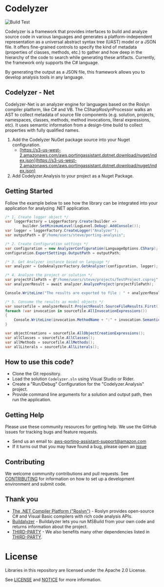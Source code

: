 # Codelyzer
![Build Test](https://github.com/aws/codelyzer/workflows/Build%20Test/badge.svg)

Codelyzer is a framework that provides interfaces to build and analyze source code in various languages and generates a platform-independent representation as a universal abstract syntax tree (UAST) model or a JSON file. It offers fine-grained controls to specify the kind of metadata (properties of classes, methods, etc.) to gather and how deep in the hierarchy of the code to search while generating these artifacts. Currently, the framework only supports the C# language.

By generating the output as a JSON file, this framework allows you to develop analysis tools in any language.

## Codelyzer - Net

Codelyzer-Net is an analyzer engine for languages based on the Roslyn compiler platform, like C# and VB. The CSharpRoslynProcessor walks an AST to collect metadata of source file components (e.g. solution, projects, namespaces, classes, methods, method invocations, literal expressions, etc). It uses semantic information from a design-time build to collect properties with fully qualified names.

1. Add the Codelyzer NuGet package source into your Nuget configuration. 
   * [https://s3-us-west-2.amazonaws.com/aws.portingassistant.dotnet.download/nuget/index.json](https://s3-us-west-2.amazonaws.com/aws.portingassistant.dotnet.download/nuget/index.json)
2. Add Codelyzer.Analysis to your project as a Nuget Package.

## Getting Started

Follow the example below to see how the library can be integrated into your application for analyzing .NET application.

```csharp
/* 1. Create logger object */
var loggerFactory = LoggerFactory.Create(builder => 
        builder.SetMinimumLevel(LogLevel.Debug).AddConsole());
var logger = loggerFactory.CreateLogger("Analyzer");
var outputPath = @"/home/users/steve/porting-analysis";

/* 2. Create Configuration settings */
var configuration = new AnalyzerConfiguration(LanguageOptions.CSharp);
configuration.ExportSettings.OutputPath = outputPath;

/* 3. Get Analyzer instance based on language */
var analyzer = CodeAnalyzerFactory.GetAnalyzer(configuration, logger);

/* 4. Analyze the project or solution */
var projectFilePath = @"/home/users/steve/projects/TestProject.csproj";
var analyzerResult = await analyzer.AnalyzeProject(projectFilePath);

Console.WriteLine("The results are exported to file : " + analyzerResult.OutputJsonFilePath);

/* 5. Consume the results as model objects */
var sourcefile = analyzerResult.ProjectResult.SourceFileResults.First();
foreach (var invocation in sourcefile.AllInvocationExpressions())
{
    Console.WriteLine(invocation.MethodName + ":" + invocation.SemanticMethodSignature);
}

var objectCreations = sourcefile.AllObjectCreationExpressions();
var allClasses = sourcefile.AllClasses();
var allMethods = sourcefile.AllMethods();
var allLiterals = sourcefile.AllLiterals();
```

## How to use this code?
* Clone the Git repository.
* Load the solution `Codelyzer.sln` using Visual Studio or Rider. 
* Create a "Run/Debug" Configuration for the "Codelyzer.Analysis" project.
* Provide command line arguments for a solution and output path, then run the application.

## Getting Help

Please use these community resources for getting help. We use the GitHub issues
for tracking bugs and feature requests.

* Send us an email to: aws-porting-assistant-support@amazon.com
* If it turns out that you may have found a bug,
  please open an [issue](https://github.com/aws/codelyzer/issues/new)
  
## Contributing

We welcome community contributions and pull requests. See
[CONTRIBUTING](./CONTRIBUTING.md) for information on how to set up a development
environment and submit code.

## Thank you
* [The .NET Compiler Platform ("Roslyn")](https://github.com/dotnet/roslyn) - Roslyn provides open-source C# and Visual Basic compilers with rich code analysis APIs.   
* [Buildalyzer](https://github.com/daveaglick/Buildalyzer) - Buildalyzer lets you run MSBuild from your own code and returns information about the project.  
* [THIRD-PARTY](./THIRD-PARTY.md) - We also benefits many other dependencies listed in [THIRD-PARTY](./THIRD-PARTY.md).
  
# License

Libraries in this repository are licensed under the Apache 2.0 License.

See [LICENSE](./LICENSE) and [NOTICE](./NOTICE) for more information.    



